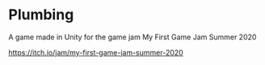 # Plumbing
A game made in Unity for the game jam My First Game Jam Summer 2020

https://itch.io/jam/my-first-game-jam-summer-2020
